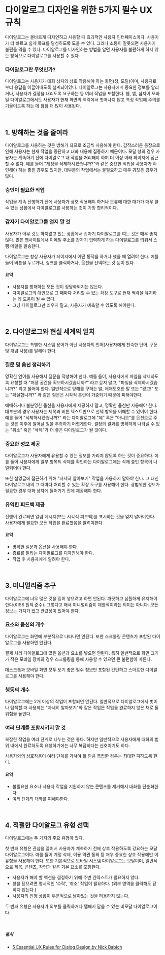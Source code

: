 # 다이알로그 디자인을 위한 5가지 필수 UX 규칙

다이알로그는 올바르게 디자인하고 사용할 때 효과적인 사용자 인터페이스이다. 사용자가 더 빠르고 쉽게 목표를 달성하도록 도울 수 있다. 그러나 소통이 잘못되면 사용자가 불편을 겪을 수 있다. 다이알로그를 디자인하는 방법을 알면 사용자를 불편하게 하지 않는 방식으로 다이알로그를 사용할 수 있다.

### 다이알로그란 무엇인가?

다이알로그는 사용자가 대화 상자와 상호 작용해야 하는 화면(창, 모달)이며, 사용자로부터 응답을 이끌어내도록 설계되어있다. 다이알로그는 사용자에게 중요한 정보를 알리거나, 사용자가 결정을 내리도록 요구하는 등 여러 작업을 포함한다. 웹, 앱, 심지어 모바일 다이알로그에서도 사용자가 현재 화면의 맥락에서 벗어나지 않고 특정 작업에 주의를 기울이도록 하는 데 점점 더 많이 사용된다.

<br />

## 1. 방해하는 것을 줄여라

다이알로그를 사용하는 것은 방해가 되므로 조금씩 사용해야 한다. 갑작스러운 등장으로 인해 사용자는 현재 작업을 중단하고 대화 내용에 집중하기 때문이다. 모달 창의 경우 사용자는 계속하기 전에 다이알로그 내 작업을 처리해야 하며 더 이상 아래 페이지에 접근할 수 없다. 예를 들어 "계정을 삭제하시겠습니까?"와 같은 중요한 작업을 사용자가 확인해야 하는 좋은 경우도 있지만, 대부분의 작업에서는 불필요하고 매우 귀찮은 경우가 많다.

### 승인이 필요한 작업

작업을 계속 진행하기 전에 사용자가 상호 작용해야 하거나 오류에 대한 대가가 매우 클 수 있는 상황에서 다이알로그를 사용하는 것이 가장 합리적이다.

### 갑자기 다이알로그를 열지 말 것

사용자가 아무 것도 하지않고 있는 상황에서 갑자기 다이알로그를 여는 것은 매우 좋지 않다. 많은 웹사이트에서 이메일 주소를 갑자기 입력하게 하는 다이알로그를 띄워서 스팸 메일을 발송한다.

다이알로그는 항상 사용자가 페이지에서 어떤 동작을 하거나 했을 때 열려야 한다. 예를 들어 버튼을 누르거나, 링크를 클릭하거나, 옵션을 선택하는 것 등이 있다.

#### 요약

- 사용자를 방해하는 모든 것이 정당화되지는 않는다.
- 다이알로그의 대안으로 그 때마다 처리할 수 있는 확장 도구로 현재 맥락을 유지하는 데 도움이 될 수 있다.
- 그냥 다이알로그만 띄우지 말고, 사용자가 예측할 수 있도록 해야한다.

<br />

## 2. 다이알로그와 현실 세계의 일치

다이알로그는 특별한 시스템 용어가 아닌 사용자의 언어(사용자에게 친숙한 단어, 구문 및 개념 사용)를 말해야 한다.

### 질문 및 옵션 정리하기

명확한 언어를 사용해서 질문을 작성해야 한다. 예를 들어, 사용자에게 파일을 삭제하도록 요청할 때 "저장 공간을 확보하시겠습니까?" 라고 묻지 말고, "파일을 삭제하시겠습니까?" 라고 물어야 한다. 일반적으로 양해를 구하는 말, 애매모호한 말 또는 "경고!" 또는 "확실합니까?" 와 같은 질문은 시각적 혼란이 가중되기 때문에 피해야한다.

애매하거나 불분명한 옵션을 사용자에게 제공하지 말고, 명확한 옵션만 사용해야 한다. 대부분의 경우 사용자는 제목과 버튼 텍스트만으로 선택 항목을 이해할 수 있어야 한다. 예를 들어 "삭제하시겠습니까?" 라는 다이알로그에 "예" 혹은 "아니오"를 옵션으로 주는 것은 이후에 일어날 일을 추측하기 어렵게한다. 결정의 결과를 명확하게 나타낼 수 있는 "취소" 혹은 "삭제"가 더 좋은 다이알로그가 될 것이다.

### 중요한 정보 제공

다이알로그가 사용자에게 유용할 수 있는 정보를 가리지 않도록 하는 것이 중요하다. 예를 들어 사용자에게 일부 항목의 삭제를 확인하는 다이알로그에는 삭제 중인 항목이 나열되어야 한다.

또한 설명글에 접근하기 위해 "자세히 알아보기" 작업을 사용하지 말아야 한다. 그 대신 다이알로그 내의 그 때마다 처리할 수 있는 확장 도구를 사용해야 한다. 광범위한 정보가 필요한 경우 대화 상자에 들어가기 전에 제공해야 한다.

### 유익한 피드백 제공

진행이 완료되면 알림 메시지(또는 시각적 피드백)를 표시하는 것을 잊지 말아야한다. 사용자에게 필요한 모든 작업을 완료했음을 알려야한다.

#### 요약

- 명확한 질문과 옵션을 사용해야 한다.
- 종료를 알리는 다이알로그를 디자인해야 한다.
- 작업 후 사용자에게 알려야 한다.

<br />

## 3. 미니멀리즘 추구

다이알로그에 너무 많은 것을 집어 넣으려고 하면 안된다. 깨끗하고 심플하게 유지해야 한다(KISS 원칙 준수). 그렇다고 해서 미니멀리즘이 제한적이라는 의미는 아니다. 모든 정보는 가치가 있고 관련성이 있어야 한다.

### 요소와 옵션의 개수

다이알로그는 화면에 부분적으로 나타나면 안된다. 또한 스크롤링 콘텐츠가 포함된 다이알로그를 사용하면 안된다.

결제 처리 다이알로그에 많은 옵션과 요소를 넣으면 안된다. 특히 일반적으로 화면 크기가 작은 모바일 장치의 경우 스크롤링을 통해 사용할 수 있으면 큰 불편함이 따른다.

데스크톱과 모바일 화면 모두 보기 좋은 필수 정보만 포함된 간단하고 스마트한 다이알로그를 사용해야 한다.

### 행동의 개수

다이알로그에는 2개 이상의 작업이 포함되면 안된다. 일반적으로 다이알로그에서 벗어나 탐색할 때 사용되는 "자세히 알아보기"와 같은 작업은 작업을 완료하지 않은 채로 둘 위험을 높인다.

### 여러 단계를 포함시키지 말 것

복잡한 작업을 여러 단계로 나누는 것은 좋다. 하지만 일반적으로 사용자에게 대화의 범위 내에서 완료하도록 요청하기에는 너무 복잡하다는 신호이기도 하다.

사용자와의 상호작용이 여러 단계를 거쳐야 할 만큼 복잡한 경우는 최대한 피하도록 한다.

#### 요약

- 불필요한 요소나 사용자 작업을 지원하지 않는 콘텐츠를 제거해서 대화를 단순화한다.
- 여러 단계의 대화를 피해야한다.

<br />

## 4. 적절한 다이알로그 유형 선택

다이알로그에는 두 가지의 주요 유형이 있다.

첫 번째 유형은 관심을 끌어서 사용자가 계속하기 전에 상호 작용하도록 강요하는 모달 다이알로그이다. 예를 들어 계정 삭제, 이용 약관 동의 등 매우 중요한 상호 작용에만 이 유형을 사용해야 한다. 또한 기본적으로 모바일 시스템 다이알로그는 모달이며, 일반적으로 제목, 콘텐츠, 작업과 같은 기본 요소를 포함한다.

- 사용자가 해야 할 액션을 결정하기 위해 주변 컨텍스트가 필요하지 않다.
- 창을 닫으려면 명시적인 '수락', '취소' 작업이 필요하다. (외부 영역을 클릭해도 닫히지 않는다.)
- 사용자의 진행 상황이 부분적으로 남아있는 것을 허용하지 않는다.

두 번째 유형은 사용자가 외부를 클릭하거나 탭해서 닫을 수 있는 비모달 다이알로그이다.

<br />

##### 출처

- [5 Essential UX Rules for Dialog Design
  by Nick Babich](https://uxplanet.org/5-essential-ux-rules-for-dialog-design-4de258c22116)

